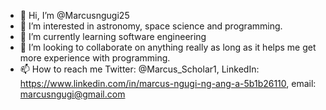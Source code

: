 - 👋 Hi, I’m @Marcusngugi25
- 👀 I’m interested in astronomy, space science and programming.
- 🌱 I’m currently learning software engineering
- 💞️ I’m looking to collaborate on anything really as long as it helps me get more experience with programming.
- 📫 How to reach me Twitter: @Marcus_Scholar1, LinkedIn: https://www.linkedin.com/in/marcus-ngugi-ng-ang-a-5b1b26110, email: marcusngugi@gmail.com  

<!---
Marcusngugi25/Marcusngugi25 is a ✨ special ✨ repository because its `README.md` (this file) appears on your GitHub profile.
You can click the Preview link to take a look at your changes.
--->
